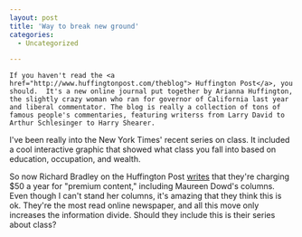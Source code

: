 ```yaml
---
layout: post
title: 'Way to break new ground'
categories:
  - Uncategorized

---
```



    If you haven't read the <a href="http://www.huffingtonpost.com/theblog"> Huffington Post</a>, you should.  It's a new online journal put together by Arianna Huffington, the slightly crazy woman who ran for governor of California last year and liberal commentator. The blog is really a collection of tons of famous people's commentaries, featuring writerss from Larry David to Arthur Schlesinger to Harry Shearer.

I've been really into the New York Times' recent series on class.  It included a cool interactive graphic that showed what class you fall into based on education, occupation, and wealth.

So now Richard Bradley on the Huffington Post <a href="http://www.huffingtonpost.com/theblog/archive/richard-bradley/the-new-york-times-gets-g_1089.html">writes</a> that they're charging $50 a year for "premium content," including Maureen Dowd's columns.  Even though I can't stand her columns, it's amazing that they think this is ok.  They're the most read online newspaper, and all this move only increases the information divide.  Should they include this is their series about class?
  
